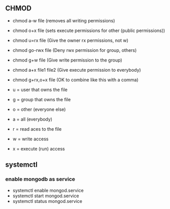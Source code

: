 ## CHMOD

- chmod a-w file (removes all writing permissions)
- chmod o+x file (sets execute permissions for other (public permissions))
- chmod u=rx file        (Give the owner rx permissions, not w)
- chmod go-rwx file      (Deny rwx permission for group, others)
- chmod g+w file         (Give write permission to the group)
- chmod a+x file1 file2  (Give execute permission to everybody)
- chmod g+rx,o+x file    (OK to combine like this with a comma)

- u = user that owns the file
- g = group that owns the file
- o = other (everyone else)
- a = all (everybody)

- r = read aces to the file
- w = write access
- x = execute (run) access 

## systemctl
### enable mongodb as service 
- systemctl enable mongod.service
- systemctl start mongod.service
- systemctl status mongod.service
